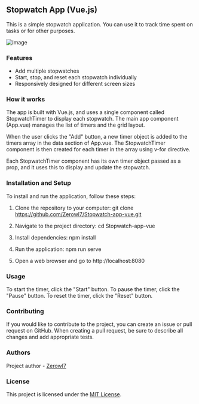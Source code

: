 ## Stopwatch App (Vue.js)

This is a simple stopwatch application. You can use it to track time spent on tasks or for other purposes.

![image](https://user-images.githubusercontent.com/67556607/228088533-73742353-13a2-4b2a-b037-153e12da40a7.png)

### Features

- Add multiple stopwatches
- Start, stop, and reset each stopwatch individually
- Responsively designed for different screen sizes

### How it works

The app is built with Vue.js, and uses a single component called StopwatchTimer to display each stopwatch. The main app component (App.vue) manages the list of timers and the grid layout.

When the user clicks the "Add" button, a new timer object is added to the timers array in the data section of App.vue. The StopwatchTimer component is then created for each timer in the array using v-for directive.

Each StopwatchTimer component has its own timer object passed as a prop, and it uses this to display and update the stopwatch.

### Installation and Setup

To install and run the application, follow these steps:

1. Clone the repository to your computer:
   git clone https://github.com/Zerowl7/Stopwatch-app-vue.git

2. Navigate to the project directory:
   cd Stopwatch-app-vue

3. Install dependencies:
   npm install

4. Run the application:
   npm run serve

5. Open a web browser and go to http://localhost:8080

### Usage

To start the timer, click the "Start" button. To pause the timer, click the "Pause" button. To reset the timer, click the "Reset" button.

### Contributing

If you would like to contribute to the project, you can create an issue or pull request on GitHub. When creating a pull request, be sure to describe all changes and add appropriate tests.

### Authors

Project author - [Zerowl7](https://github.com/Zerowl7)

### License

This project is licensed under the [MIT License](https://github.com/Zerowl7/Stopwatch-app-vue/blob/master/LICENSE).
